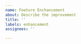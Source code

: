 ```yaml
---
name: Feature Enchancement
about: Describe the improvement
title: ''
labels: enhancement
assignees: ''

---
```



